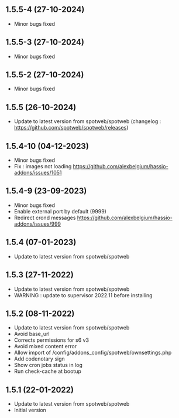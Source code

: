 ## 1.5.5-4 (27-10-2024)
- Minor bugs fixed
## 1.5.5-3 (27-10-2024)
- Minor bugs fixed
## 1.5.5-2 (27-10-2024)
- Minor bugs fixed

## 1.5.5 (26-10-2024)
- Update to latest version from spotweb/spotweb (changelog : https://github.com/spotweb/spotweb/releases)

## 1.5.4-10 (04-12-2023)

- Minor bugs fixed
- Fix : images not loading https://github.com/alexbelgium/hassio-addons/issues/1051

## 1.5.4-9 (23-09-2023)

- Minor bugs fixed
- Enable external port by default (9999)
- Redirect crond messages https://github.com/alexbelgium/hassio-addons/issues/999

## 1.5.4 (07-01-2023)

- Update to latest version from spotweb/spotweb

## 1.5.3 (27-11-2022)

- Update to latest version from spotweb/spotweb
- WARNING : update to supervisor 2022.11 before installing

## 1.5.2 (08-11-2022)

- Update to latest version from spotweb/spotweb
- Avoid base_url
- Corrects permissions for s6 v3
- Avoid mixed content error
- Allow import of /config/addons_config/spotweb/ownsettings.php
- Add codenotary sign
- Show cron jobs status in log
- Run check-cache at bootup

## 1.5.1 (22-01-2022)

- Update to latest version from spotweb/spotweb
- Initial version
